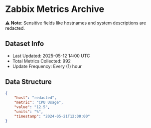 # Zabbix Metrics Archive

⚠️ **Note**: Sensitive fields like hostnames and system descriptions are redacted.

## Dataset Info
- Last Updated: 2025-05-12 14:00 UTC
- Total Metrics Collected: 992
- Update Frequency: Every (1) hour

## Data Structure
```json
{
    "host": "redacted",
    "metric": "CPU Usage",
    "value": "12.5",
    "units": "%",
    "timestamp": "2024-05-21T12:00:00"
}
```
